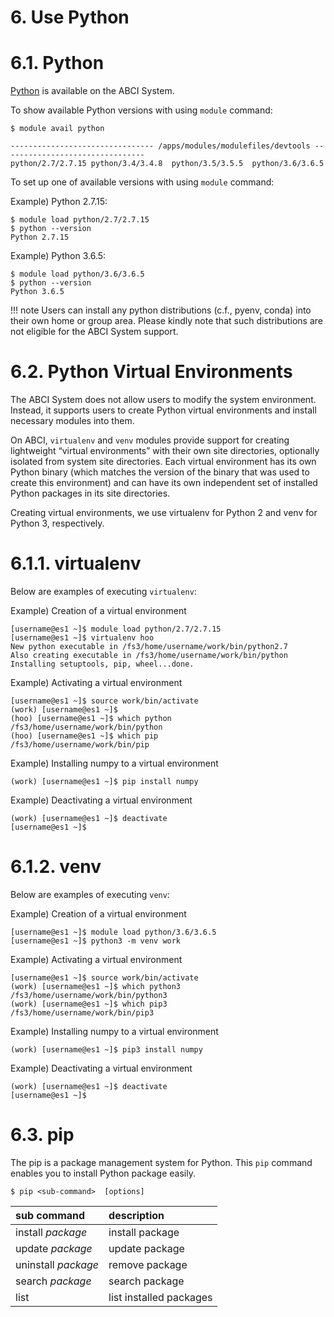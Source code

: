 # 6. Use Python

# 6.1. Python

[Python](https://www.python.org/) is available on the ABCI System.

To show available Python versions with using `module` command:

```
$ module avail python

-------------------------------- /apps/modules/modulefiles/devtools --------------------------------
python/2.7/2.7.15 python/3.4/3.4.8  python/3.5/3.5.5  python/3.6/3.6.5
```

To set up one of available versions with using `module` command:

Example) Python 2.7.15:

```
$ module load python/2.7/2.7.15
$ python --version
Python 2.7.15
```

Example) Python 3.6.5:

```
$ module load python/3.6/3.6.5
$ python --version
Python 3.6.5
```

!!! note
    Users can install any python distributions (c.f., pyenv, conda) into their own home or group area. Please kindly note that such distributions are not eligible for the ABCI System support.

# 6.2. Python Virtual Environments

The ABCI System does not allow users to modify the system environment. Instead, it supports users to create Python virtual environments and install necessary modules into them.

On ABCI, `virtualenv` and `venv` modules provide support for creating lightweight “virtual environments” with their own site directories, optionally isolated from system site directories.
Each virtual environment has its own Python binary (which matches the version of the binary that was used to create this environment) and can have its own independent set of installed Python packages in its site directories.

Creating virtual environments, we use virtualenv for Python 2 and venv for Python 3, respectively.

# 6.1.1. virtualenv

Below are examples of executing `virtualenv`:

Example) Creation of a virtual environment

```
[username@es1 ~]$ module load python/2.7/2.7.15
[username@es1 ~]$ virtualenv hoo
New python executable in /fs3/home/username/work/bin/python2.7
Also creating executable in /fs3/home/username/work/bin/python
Installing setuptools, pip, wheel...done.
```

Example) Activating a virtual environment

```
[username@es1 ~]$ source work/bin/activate
(work) [username@es1 ~]$
(hoo) [username@es1 ~]$ which python
/fs3/home/username/work/bin/python
(hoo) [username@es1 ~]$ which pip
/fs3/home/username/work/bin/pip
```

Example) Installing numpy to a virtual environment

```
(work) [username@es1 ~]$ pip install numpy
```

Example) Deactivating a virtual environment

```
(work) [username@es1 ~]$ deactivate
[username@es1 ~]$
```

# 6.1.2. venv

Below are examples of executing `venv`:

Example) Creation of a virtual environment

```
[username@es1 ~]$ module load python/3.6/3.6.5
[username@es1 ~]$ python3 -m venv work
```

Example) Activating a virtual environment

```
[username@es1 ~]$ source work/bin/activate
(work) [username@es1 ~]$ which python3
/fs3/home/username/work/bin/python3
(work) [username@es1 ~]$ which pip3
/fs3/home/username/work/bin/pip3
```

Example) Installing numpy to a virtual environment

```
(work) [username@es1 ~]$ pip3 install numpy
```

Example) Deactivating a virtual environment

```
(work) [username@es1 ~]$ deactivate
[username@es1 ~]$
```

# 6.3. pip

The pip is a package management system for Python.
This `pip` command enables you to install Python package easily.

```
$ pip <sub-command>  [options]
```

| sub command | description |
|:--|:--|
| install *package* | install package |
| update *package* | update package |
| uninstall *package* | remove package |
| search *package* | search package |
| list | list installed packages |
